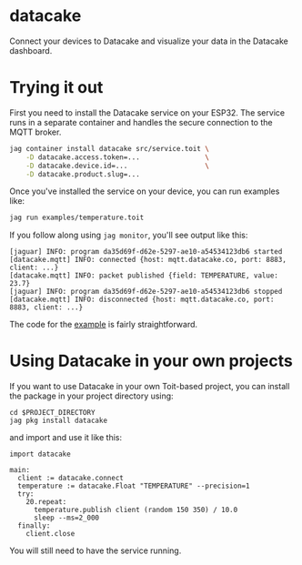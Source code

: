 # datacake
Connect your devices to Datacake and visualize your data in the Datacake 
dashboard.

# Trying it out
First you need to install the Datacake service on your ESP32. The service
runs in a separate container and handles the secure connection to the MQTT 
broker.

``` sh
jag container install datacake src/service.toit \
    -D datacake.access.token=...                \
    -D datacake.device.id=...                   \
    -D datacake.product.slug=...
```

Once you've installed the service on your device, you can run examples like:
    
``` sh
jag run examples/temperature.toit
```

If you follow along using `jag monitor`, you'll see output like this:

```
[jaguar] INFO: program da35d69f-d62e-5297-ae10-a54534123db6 started
[datacake.mqtt] INFO: connected {host: mqtt.datacake.co, port: 8883, client: ...}
[datacake.mqtt] INFO: packet published {field: TEMPERATURE, value: 23.7}
[jaguar] INFO: program da35d69f-d62e-5297-ae10-a54534123db6 stopped
[datacake.mqtt] INFO: disconnected {host: mqtt.datacake.co, port: 8883, client: ...}
```

The code for the [example](https://github.com/toitware/toit-datacake/blob/main/examples/temperature.toit) 
is fairly straightforward. 

# Using Datacake in your own projects
If you want to use Datacake in your own Toit-based project, you
can install the package in your project directory using:

```
cd $PROJECT_DIRECTORY
jag pkg install datacake
```

and import and use it like this:

```
import datacake

main:
  client := datacake.connect
  temperature := datacake.Float "TEMPERATURE" --precision=1
  try:
    20.repeat:
      temperature.publish client (random 150 350) / 10.0
      sleep --ms=2_000
  finally:
    client.close
```

You will still need to have the service running.
